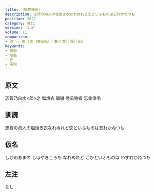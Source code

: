 ```yaml
---
title: （寄物陳思）
description: 志賀の海人の塩焼き衣なれぬれど恋といふものは忘れかねつも
position: 2622
category: 巻11
version: '1.0'
volume: 11
comparison:
- 浪 -> 郎 [西（右貼紙）][嘉][文][類][紀]
keywords:
- 福岡
- 地名
- 衣
- 序詞
---
```


## 原文

志賀乃白水<郎>之 塩焼衣 雖穢 戀云物者 忘金津毛

## 訓読

志賀の海人の塩焼き衣なれぬれど恋といふものは忘れかねつも

## 仮名

しかのあまの しほやきころも なれぬれど こひといふものは わすれかねつも

## 左注

なし
